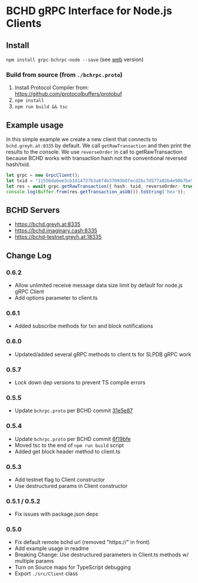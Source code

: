 # BCHD gRPC Interface for Node.js Clients


## Install
`npm install grpc-bchrpc-node --save` (see [web](https://github.com/jcramer/grpc-bchrpc-web) version)


### Build from source (from `./bchrpc.proto`)
1. Install Protocol Compiler from: https://github.com/protocolbuffers/protobuf
2. `npm install`
3. `npm run build && tsc`


## Example usage

In this simple example we create a new client that connects to `bchd.greyh.at:8335` by default.  We call `getRawTransaction` and then print the results to the console.  We use `reverseOrder` in call to getRawTransaction because BCHD works with transaction hash not the conventional reversed hash/txid.

```ts
let grpc = new GrpcClient();
let txid = "11556da6ee3cb1d14727b3a8f4b37093b6fecd2bc7d577a02b4e98b7be58a7e8";
let res = await grpc.getRawTransaction({ hash: txid, reverseOrder: true });
console.log(Buffer.from(res.getTransaction_asU8()).toString('hex'));
```

## BCHD Servers
* https://bchd.greyh.at:8335
* https://bchd.imaginary.cash:8335
* https://bchd-testnet.greyh.at:18335


## Change Log

### 0.6.2
- Allow unlimited receive message data size limit by default for node.js gRPC Client
- Add options parameter to client.ts

### 0.6.1
- Added subscribe methods for txn and block notifications  

### 0.6.0
- Updated/added several gRPC methods to client.ts for SLPDB gRPC work

### 0.5.7
- Lock down dep versions to prevent TS compile errors

### 0.5.5
- Update `bchrpc.proto` per BCHD commit [31e5e87](https://github.com/gcash/bchd/blob/master/bchrpc/bchrpc.proto)

### 0.5.4
- Update `bchrpc.proto` per BCHD commit [6f19bfe](https://github.com/gcash/bchd/blob/master/bchrpc/bchrpc.proto)
- Moved tsc to the end of `npm run build` script
- Added get block header method to client.ts

### 0.5.3
- Add testnet flag to Client constructor
- Use destructured params in Client constructor

### 0.5.1 / 0.5.2
- Fix issues with package.json deps

### 0.5.0
- Fix default remote bchd url (removed "https://" in front)
- Add example usage in readme
- Breaking Change: Use destructured parameters in Client.ts methods w/ multiple params
- Turn on Source maps for TypeScript debugging
- Export `./src/Client` class